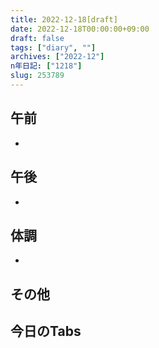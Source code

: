 ```yaml
---
title: 2022-12-18[draft]
date: 2022-12-18T00:00:00+09:00
draft: false
tags: ["diary", ""]
archives: ["2022-12"]
n年日記: ["1218"]
slug: 253789
---
```

## 午前
- 
## 午後
- 
## 体調
- 
## その他
## 今日のTabs